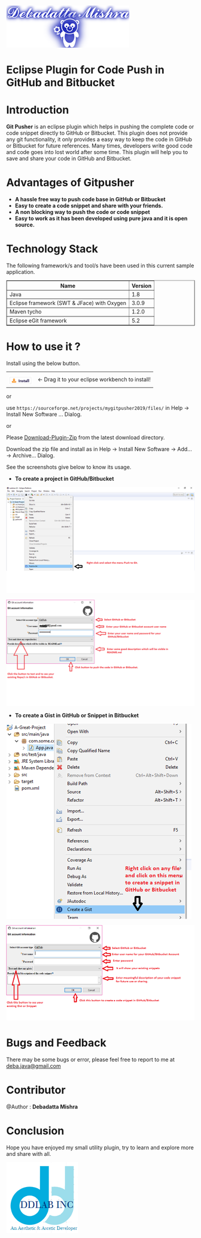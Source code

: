 ![DDLAB](./images/A22.png) 

Eclipse Plugin for Code Push in GitHub and Bitbucket
==========================================================================================

Introduction
============
**Git Pusher** is an eclipse plugin which helps in pushing the complete code or code snippet directly to GitHub or Bitbucket. This plugin does not provide any git functionality, it only provides a easy way to keep the code in GitHub or Bitbucket for future references. Many times, developers write good code and code goes into lost world after some time. This plugin will help you to save and share your code in GitHub and Bitbucket.


Advantages of Gitpusher
================

* **A hassle free way to push code base in GitHub or Bitbucket**
* **Easy to create a code snippet and share with your friends.**
* **A non blocking way to push the code or code snippet**
* **Easy to work as it has been developed using pure java and it is open source.**

Technology Stack
================
The following framework/s and tool/s have been used in this current sample application.

<table border="1">
  <tr>
    <th>Name</th>
    <th>Version</th> 
  </tr>
  <tr>
    <td>Java</td>
    <td>1.8</td> 
  </tr>
  <tr>
    <td>Eclipse framework (SWT & JFace) with Oxygen</td>
    <td>3.0.9</td> 
  </tr>
  <tr>
    <td>Maven tycho</td>
    <td>1.2.0</td> 
  </tr>
  <tr>
    <td>Eclipse eGit framework</td>
    <td>5.2</td> 
  </tr>
</table>


How to use it ?
===============
Install using the below button.

<table style="border: none; width:100%">
  <tbody>
    <tr style="border:none;">
      <td style="vertical-align: middle; padding-top: 10px; border: none;">
        <a href="https://sourceforge.net/projects/mygitpusher2019/files/" title="Drag and drop onto a running Eclipse Main Toolbar to install Gitpusher plugin">
          <img src="./images/installbutton.png">
        </a>
      </td>
      <td style="vertical-align: middle; text-align: left; border: none;">
        ← Drag it to your eclipse workbench to install!</td>
    </tr>
  </tbody>
</table>

or 

use `https://sourceforge.net/projects/mygitpusher2019/files/` in Help -> Install New Software ... Dialog.

or

Please [Download-Plugin-Zip](https://github.com/debjava/ddlab.gitpusher/raw/master/download/ddlab.gitpusher.updatesite-1.0.0.zip) from the latest download directory.

Download the zip file and install as in Help -> Install New Software -> Add... -> Archive... Dialog.

See the screenshots give below to know its usage.

* **To create a project in GitHub/Bitbucket**

![DDLAB](./images/IMG1.png)

![DDLAB](./images/IMG2.png)

* **To create a Gist in GitHub or Snippet in Bitbucket**

![DDLAB](./images/IMG3.png)

![DDLAB](./images/IMG4.png)


Bugs and Feedback
=================
There may be some bugs or error, please feel free to report to me at deba.java@gmail.com

Contributor
==========
@Author : **Debadatta Mishra**

Conclusion
==========
Hope you have enjoyed my small utility plugin, try to learn and explore more and share with all.

![DDLAB](./images/dd-logo.png)